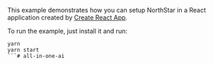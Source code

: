 This example demonstrates how you can setup NorthStar in a React application created by [Create React App](https://reactjs.org/docs/create-a-new-react-app.html).  

To run the example, just install it and run:

```
yarn
yarn start
```# all-in-one-ai

